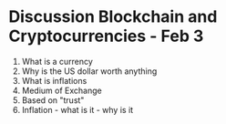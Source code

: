 # Discussion Blockchain and Cryptocurrencies - Feb 3

1. What is a currency
2. Why is the US dollar worth anything
3. What is inflations
4. Medium of Exchange
5. Based on "trust"
6. Inflation - what is it - why is it


